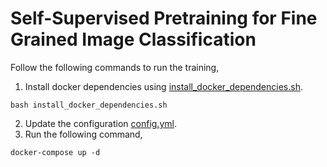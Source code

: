 # Self-Supervised Pretraining for Fine Grained Image Classification

Follow the following commands to run the training,

1. Install docker dependencies using [install_docker_dependencies.sh](scripts/install_docker_dependencies.sh).
```bazaar
bash install_docker_dependencies.sh
```
2. Update the configuration [config.yml](fine_grained_classification/config.yml).
3. Run the following command,
```bazaar
docker-compose up -d
```